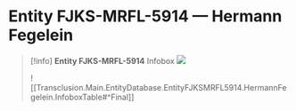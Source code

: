 # Entity FJKS-MRFL-5914 — **Hermann Fegelein**

> [!info] **Entity FJKS-MRFL-5914** Infobox
> ![](https://files.catbox.moe/jbkhpk.jpg)
> 
> ![[Transclusion.Main.EntityDatabase.EntityFJKSMRFL5914.HermannFegelein.InfoboxTable#^Final]]
